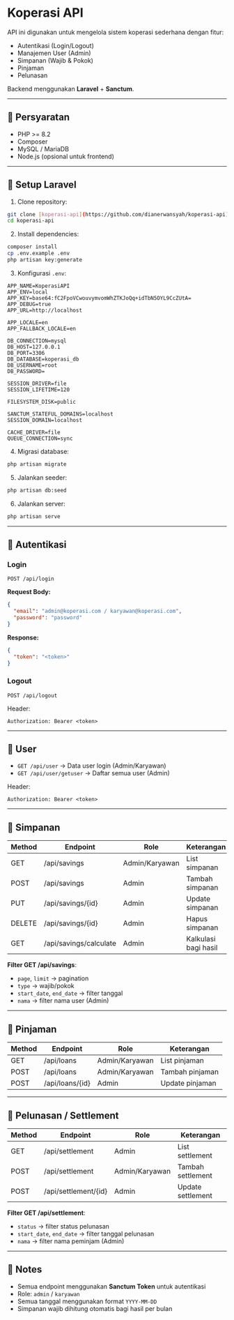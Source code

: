 # Koperasi API

API ini digunakan untuk mengelola sistem koperasi sederhana dengan fitur:  
- Autentikasi (Login/Logout)  
- Manajemen User (Admin)  
- Simpanan (Wajib & Pokok)  
- Pinjaman  
- Pelunasan  

Backend menggunakan **Laravel** + **Sanctum**.

---

## 🔹 Persyaratan

- PHP >= 8.2
- Composer  
- MySQL / MariaDB  
- Node.js (opsional untuk frontend)  

---

## 🔹 Setup Laravel

1. Clone repository:

```bash
git clone [koperasi-api](https://github.com/dianerwansyah/koperasi-api)](https://github.com/dianerwansyah/koperasi-api)
cd koperasi-api
```

2. Install dependencies:

```bash
composer install
cp .env.example .env
php artisan key:generate
```

3. Konfigurasi `.env`:

```env
APP_NAME=KoperasiAPI
APP_ENV=local
APP_KEY=base64:fC2FpoVCwouvymvomWhZTKJoQq+idTbN5OYL9CcZUtA=
APP_DEBUG=true
APP_URL=http://localhost

APP_LOCALE=en
APP_FALLBACK_LOCALE=en

DB_CONNECTION=mysql
DB_HOST=127.0.0.1
DB_PORT=3306
DB_DATABASE=koperasi_db 
DB_USERNAME=root
DB_PASSWORD=

SESSION_DRIVER=file
SESSION_LIFETIME=120

FILESYSTEM_DISK=public 

SANCTUM_STATEFUL_DOMAINS=localhost
SESSION_DOMAIN=localhost

CACHE_DRIVER=file
QUEUE_CONNECTION=sync
```

4. Migrasi database:

```bash
php artisan migrate
```

5. Jalankan seeder:

```bash
php artisan db:seed
```

6. Jalankan server:

```bash
php artisan serve
```

---

## 🔹 Autentikasi

### Login

```
POST /api/login
```

**Request Body:**

```json
{
  "email": "admin@koperasi.com / karyawan@koperasi.com",
  "password": "password"
}
```

**Response:**

```json
{
  "token": "<token>"
}
```

### Logout

```
POST /api/logout
```

Header:

```
Authorization: Bearer <token>
```

---

## 🔹 User

- `GET /api/user` → Data user login (Admin/Karyawan)  
- `GET /api/user/getuser` → Daftar semua user (Admin)  

Header:

```
Authorization: Bearer <token>
```

---

## 🔹 Simpanan

| Method | Endpoint                 | Role         | Keterangan             |
|--------|-------------------------|--------------|-----------------------|
| GET    | /api/savings            | Admin/Karyawan | List simpanan          |
| POST   | /api/savings            | Admin        | Tambah simpanan        |
| PUT    | /api/savings/{id}       | Admin        | Update simpanan        |
| DELETE | /api/savings/{id}       | Admin        | Hapus simpanan         |
| GET    | /api/savings/calculate  | Admin        | Kalkulasi bagi hasil   |

**Filter GET /api/savings**:  
- `page`, `limit` → pagination  
- `type` → wajib/pokok  
- `start_date`, `end_date` → filter tanggal  
- `nama` → filter nama user (Admin)  

---

## 🔹 Pinjaman

| Method | Endpoint       | Role           | Keterangan         |
|--------|----------------|----------------|------------------|
| GET    | /api/loans     | Admin/Karyawan | List pinjaman      |
| POST   | /api/loans     | Admin/Karyawan | Tambah pinjaman    |
| POST   | /api/loans/{id}| Admin          | Update pinjaman    |

---

## 🔹 Pelunasan / Settlement

| Method | Endpoint            | Role         | Keterangan         |
|--------|--------------------|--------------|------------------|
| GET    | /api/settlement     | Admin        | List settlement   |
| POST   | /api/settlement     | Admin/Karyawan | Tambah settlement |
| POST   | /api/settlement/{id}| Admin        | Update settlement |

**Filter GET /api/settlement**:  
- `status` → filter status pelunasan  
- `start_date`, `end_date` → filter tanggal pelunasan  
- `nama` → filter nama peminjam (Admin)  

---

## 🔹 Notes

- Semua endpoint menggunakan **Sanctum Token** untuk autentikasi  
- Role: `admin` / `karyawan`  
- Semua tanggal menggunakan format `YYYY-MM-DD`  
- Simpanan wajib dihitung otomatis bagi hasil per bulan  
